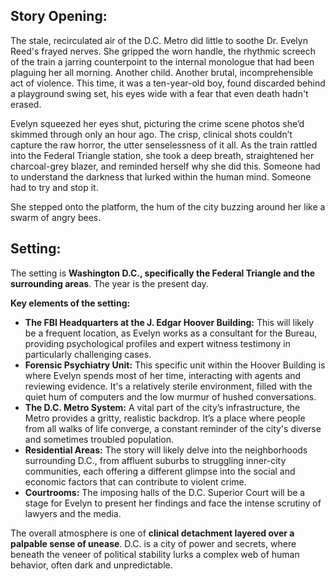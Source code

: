 ## Story Opening:

The stale, recirculated air of the D.C. Metro did little to soothe Dr. Evelyn Reed's frayed nerves. She gripped the worn handle, the rhythmic screech of the train a jarring counterpoint to the internal monologue that had been plaguing her all morning. Another child. Another brutal, incomprehensible act of violence. This time, it was a ten-year-old boy, found discarded behind a playground swing set, his eyes wide with a fear that even death hadn't erased.

Evelyn squeezed her eyes shut, picturing the crime scene photos she’d skimmed through only an hour ago. The crisp, clinical shots couldn’t capture the raw horror, the utter senselessness of it all. As the train rattled into the Federal Triangle station, she took a deep breath, straightened her charcoal-grey blazer, and reminded herself why she did this. Someone had to understand the darkness that lurked within the human mind. Someone had to try and stop it.

She stepped onto the platform, the hum of the city buzzing around her like a swarm of angry bees.

## Setting:

The setting is **Washington D.C., specifically the Federal Triangle and the surrounding areas**. The year is the present day.

**Key elements of the setting:**

*   **The FBI Headquarters at the J. Edgar Hoover Building:** This will likely be a frequent location, as Evelyn works as a consultant for the Bureau, providing psychological profiles and expert witness testimony in particularly challenging cases.
*   **Forensic Psychiatry Unit:** This specific unit within the Hoover Building is where Evelyn spends most of her time, interacting with agents and reviewing evidence. It's a relatively sterile environment, filled with the quiet hum of computers and the low murmur of hushed conversations.
*   **The D.C. Metro System:** A vital part of the city’s infrastructure, the Metro provides a gritty, realistic backdrop. It’s a place where people from all walks of life converge, a constant reminder of the city's diverse and sometimes troubled population.
*   **Residential Areas:** The story will likely delve into the neighborhoods surrounding D.C., from affluent suburbs to struggling inner-city communities, each offering a different glimpse into the social and economic factors that can contribute to violent crime.
*   **Courtrooms:** The imposing halls of the D.C. Superior Court will be a stage for Evelyn to present her findings and face the intense scrutiny of lawyers and the media.

The overall atmosphere is one of **clinical detachment layered over a palpable sense of unease**. D.C. is a city of power and secrets, where beneath the veneer of political stability lurks a complex web of human behavior, often dark and unpredictable.
